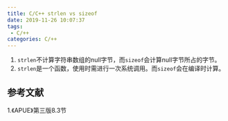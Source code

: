 ```yaml
---
title: C/C++ strlen vs sizeof
date: 2019-11-26 10:07:37
tags:
 - C/++
categories: C/++
---
```



1. `strlen`不计算字符串数组的null字节，而`sizeof`会计算null字节所占的字节。
2. `strlen`是一个函数，使用时需进行一次系统调用。而`sizeof`会在编译时计算。


## 参考文献
1.《APUE》第三版8.3节
